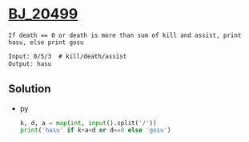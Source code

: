 # [BJ_20499](https://acmicpc.net/problem/20499)

```en
If death == 0 or death is more than sum of kill and assist, print hasu, else print gosu
```

```txt
Input: 0/5/3  # kill/death/assist
Output: hasu
```

## Solution

* py

  ```py
  k, d, a = map(int, input().split('/'))
  print('hasu' if k+a<d or d==0 else 'gosu')
  ```
